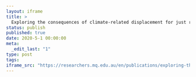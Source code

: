 ```yaml
---
layout: iframe
title: >
  Exploring the consequences of climate-related displacement for just resilience in Vietnam
status: publish
published: true
date: 2020-5-1 00:00:00
meta:
  _edit_last: "1"
type: post
tags:
iframe_src: "https://researchers.mq.edu.au/en/publications/exploring-the-consequences-of-climate-related-displacement-for-ju"
---
```

        